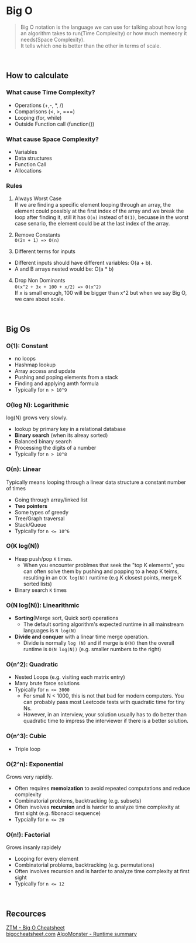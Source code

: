 # Big O

> Big O notation is the language we can use for talking about how long an algorithm takes to run(Time Complexity) or how much memeory it needs(Space Complexity).\
> It tells which one is better than the other in terms of scale.

<br />

## How to calculate

### What cause Time Complexity?

- Operations (+,-, \*, /)
- Comparisons (<, >, ===)
- Looping (for, while)
- Outside Function call (function())

### What cause Space Complexity?

- Variables
- Data structures
- Function Call
- Allocations

### Rules

1. Always Worst Case\
   If we are finding a specific element looping through an array, the element could possibly at the first index of the array and we break the loop after finding it, still it has `O(n)` instead of `O(1)`, becuase in the worst case senario, the element could be at the last index of the array.

2. Remove Constants\
   `O(2n + 1) => O(n)`

3. Different terms for inputs

- Different inputs should have different variables: O(a + b).
- A and B arrays nested would be: O(a \* b)

4. Drop Non Dominants\
   `O(x^2 + 3x + 100 + x/2) => O(x^2)`\
   If x is small enough, 100 will be bigger than x^2 but when we say Big O, we care about scale.

<br />

## Big Os

### O(1): Constant

- no loops
- Hashmap lookup
- Array access and update
- Pushing and poping elements from a stack
- Finding and applying amth formula
- Typically for `n > 10^9`

### O(log N): Logarithmic

log(N) grows very slowly.

- lookup by primary key in a relational database
- **Binary search** (when its alreay sorted)
- Balanced binary search
- Processing the digits of a number
- Typically for `n > 10^8`

### O(n): Linear

Typically means looping through a linear data structure a constant number of times

- Going through array/linked list
- **Two pointers**
- Some types of greedy
- Tree/Graph traversal
- Stack/Queue
- Typically for `n <= 10^6`

### O(K log(N))

- Heap push/pop `K` times.
  - When you encounter problmes that seek the "top K elements", you can often solve them by pushing and popping to a heap K teims, resulting in an `O(K log(N))` runtime (e.g.K closest points, merge K sorted lists)
- Binary search `K` times

### O(N log(N)): Linearithmic

- **Sorting**(Merge sort, Quick sort) operations
  - The default sorting algorithm's expected runtime in all mainstream languages is `N log(N)`
- **Divide and conquer** with a linear time merge operation.
  - Divide is normally `log (N)` and if merge is `O(N)` then the overall runtime is `O(N log(N))` (e.g. smaller numbers to the right)

### O(n^2): Quadratic

- Nested Loops (e.g. visiting each matrix entry)
- Many brute force solutions
- Typically for `n <= 3000`
  - For small N < 1000, this is not that bad for modern computers. You can probably pass most Leetcode tests with quadratic time for tiny Ns.
  - However, in an interview, your solution usually has to do better than quadratic time to impress the interviewer if there is a better solution.

### O(n^3): Cubic

- Triple loop

### O(2^n): Exponential

Grows very rapidly.

- Often requires **memoization** to avoid repeated computations and reduce complexity
- Combinatorial problems, backtracking (e.g. subsets)
- Often involves **recursion** and is harder to analyze time complexity at first sight (e.g. fibonacci sequence)
- Typcially for `n <= 20`

### O(n!): Factorial

Grows insanly rapidely

- Looping for every element
- Combinatorial problems, backtracking (e.g. permutations)
- Often involves recursion and is harder to analyze time complexity at first sight
- Typically for `n <= 12`

<br />

## Recources

[ZTM - Big O Cheatsheet](https://zerotomastery.io/cheatsheets/big-o-cheat-sheet/?utm_source=udemy&utm_medium=coursecontent)\
[bigocheatsheet.com](https://www.bigocheatsheet.com/)
[AlgoMonster - Runtime summary](https://algo.monster/problems/runtime_summary)
